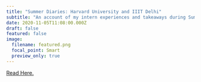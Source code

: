 ```yaml
---
title: "Summer Diaries: Harvard University and IIIT Delhi"
subtitle: "An account of my intern experiences and takeaways during Summer 2020. "
date: 2020-11-05T11:08:00.000Z
draft: false
featured: false
image:
  filename: featured.png
  focal_point: Smart
  preview_only: true
---
```

[Read Here. ](http://watchout.iitr.ac.in/2020/11/summer-diaries-harvard-university-and-iiit-delhi?fbclid=IwAR2DMDyCfxoNTsSgZ9auZJvZGJRbjznAIunAgU1Qi6APd--Im_9EpT22CeQ)
